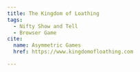 ```yaml
---
title: The Kingdom of Loathing
tags:
  - Nifty Show and Tell
  - Browser Game
cite:
  name: Asymmetric Games
  href: https://www.kingdomofloathing.com

---
```

